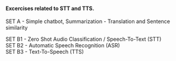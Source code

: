 #### **Excercises related to STT and TTS.**

SET A - Simple chatbot, Summarization - Translation and Sentence similarity

SET B1 - Zero Shot Audio Classification / Speech-To-Text (STT) \
SET B2 - Automatic Speech Recognition (ASR) \
SET B3 - Text-To-Speech (TTS)

